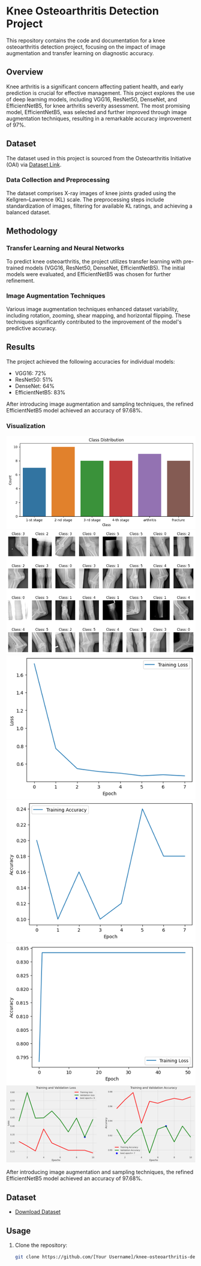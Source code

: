 # Knee Osteoarthritis Detection Project

This repository contains the code and documentation for a knee osteoarthritis detection project, focusing on the impact of image augmentation and transfer learning on diagnostic accuracy.

## Overview

Knee arthritis is a significant concern affecting patient health, and early prediction is crucial for effective management. This project explores the use of deep learning models, including VGG16, ResNet50, DenseNet, and EfficientNetB5, for knee arthritis severity assessment. The most promising model, EfficientNetB5, was selected and further improved through image augmentation techniques, resulting in a remarkable accuracy improvement of 97%.

## Dataset

The dataset used in this project is sourced from the Osteoarthritis Initiative (OAI) via [Dataset Link](https://drive.google.com/drive/folders/1uEJn7qObDGQ9ydrKEMsQs7mlAQXt2wC?usp=share_link).

### Data Collection and Preprocessing

The dataset comprises X-ray images of knee joints graded using the Kellgren–Lawrence (KL) scale. The preprocessing steps include standardization of images, filtering for available KL ratings, and achieving a balanced dataset.

## Methodology

### Transfer Learning and Neural Networks

To predict knee osteoarthritis, the project utilizes transfer learning with pre-trained models (VGG16, ResNet50, DenseNet, EfficientNetB5). The initial models were evaluated, and EfficientNetB5 was chosen for further refinement.

### Image Augmentation Techniques

Various image augmentation techniques enhanced dataset variability, including rotation, zooming, shear mapping, and horizontal flipping. These techniques significantly contributed to the improvement of the model's predictive accuracy.

## Results

The project achieved the following accuracies for individual models:

- VGG16: 72%
- ResNet50: 51%
- DenseNet: 64%
- EfficientNetB5: 83%

After introducing image augmentation and sampling techniques, the refined EfficientNetB5 model achieved an accuracy of 97.68%.

### Visualization
![VGG16](images/4.png)
![](images/5.png)
![](images/1.png)
![](images/2.png)
![](images/3.png)
![](images/6.png)


After introducing image augmentation and sampling techniques, the refined EfficientNetB5 model achieved an accuracy of 97.68%.

## Dataset

- [Download Dataset](https://drive.google.com/drive/folders/1-uEJn7qObDGQ9ydrKEMsQs7mlAQXt2wC?usp=share_link)

## Usage

1. Clone the repository:

   ```bash
   git clone https://github.com/[Your Username]/knee-osteoarthritis-detection.git
